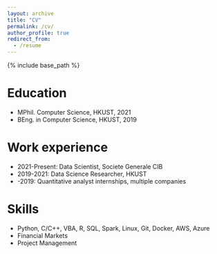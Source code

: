 ```yaml
---
layout: archive
title: "CV"
permalink: /cv/
author_profile: true
redirect_from:
  - /resume
---
```


{% include base_path %}

Education
======
* MPhil. Computer Science, HKUST, 2021
* BEng. in Computer Science, HKUST, 2019

Work experience
======
* 2021-Present: Data Scientist, Societe Generale CIB
* 2019-2021: Data Science Researcher, HKUST
* -2019: Quantitative analyst internships, multiple companies
  
Skills
======
* Python, C/C++, VBA, R, SQL, Spark, Linux, Git, Docker, AWS, Azure
* Financial Markets
* Project Management


<!-- 
Publications
======
  <ul>{% for post in site.publications %}
    {% include archive-single-cv.html %}
  {% endfor %}</ul>
  
Talks
======
  <ul>{% for post in site.talks %}
    {% include archive-single-talk-cv.html %}
  {% endfor %}</ul>
  
Teaching
======
  <ul>{% for post in site.teaching %}
    {% include archive-single-cv.html %}
  {% endfor %}</ul>
  
 
Service and leadership
======
* Currently signed in to 43 different slack teams
-->